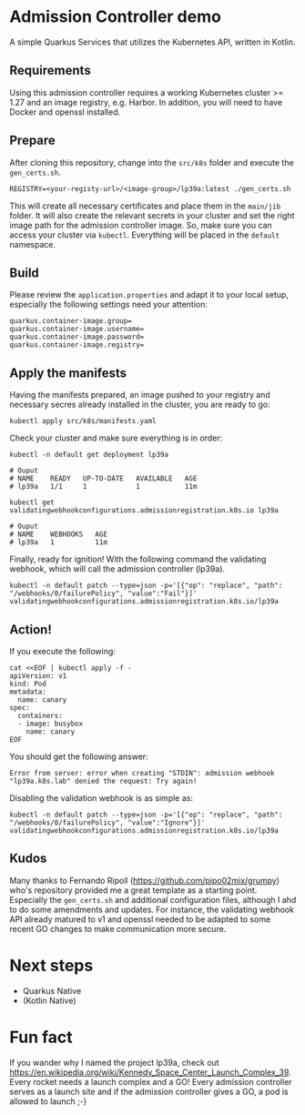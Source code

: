 # Admission Controller demo

A simple Quarkus Services that utilizes the Kubernetes API, written in Kotlin.

## Requirements

Using this admission controller requires a working Kubernetes cluster >= 1.27 and an image registry, e.g. Harbor. In addition, you will need to have Docker and openssl installed.

## Prepare

After cloning this repository, change into the `src/k8s` folder and execute the `gen_certs.sh`. 

    REGISTRY=<your-registy-url>/<image-group>/lp39a:latest ./gen_certs.sh

This will create all necessary certificates and place them in the `main/jib` folder. It will also create the relevant secrets in your cluster and set the right image path for the admission controller image. So, make sure you can access your cluster via `kubectl`. Everything will be placed in the `default` namespace.

## Build

Please review the `application.properties` and adapt it to your local setup, especially the following settings need your attention:

    quarkus.container-image.group=
    quarkus.container-image.username=
    quarkus.container-image.password=
    quarkus.container-image.registry=

## Apply the manifests

Having the manifests prepared, an image pushed to your registry and necessary secres already installed in the cluster, you are ready to go:

    kubectl apply src/k8s/manifests.yaml

Check your cluster and make sure everything is in order:

    kubectl -n default get deployment lp39a

    # Ouput
    # NAME    READY   UP-TO-DATE   AVAILABLE   AGE
    # lp39a   1/1     1            1           11m

    kubectl get validatingwebhookconfigurations.admissionregistration.k8s.io lp39a
    
    # Ouput
    # NAME    WEBHOOKS   AGE
    # lp39a   1          11m

Finally, ready for ignition! With the following command the validating webhook, which will call the admission controller (lp39a).

    kubectl -n default patch --type=json -p='[{"op": "replace", "path": "/webhooks/0/failurePolicy", "value":"Fail"}]' validatingwebhookconfigurations.admissionregistration.k8s.io/lp39a

## Action!

If you execute the following:

    cat <<EOF | kubectl apply -f -
    apiVersion: v1
    kind: Pod
    metadata:
      name: canary
    spec:
      containers:
      - image: busybox
        name: canary
    EOF

You should get the following answer:

    Error from server: error when creating "STDIN": admission webhook "lp39a.k8s.lab" denied the request: Try again!

Disabling the validation webhook is as simple as:

    kubectl -n default patch --type=json -p='[{"op": "replace", "path": "/webhooks/0/failurePolicy", "value":"Ignore"}]' validatingwebhookconfigurations.admissionregistration.k8s.io/lp39a

## Kudos

Many thanks to Fernando Ripoll (https://github.com/pipo02mix/grumpy) who's repository provided me a great template as a starting point. Especially the `gen_certs.sh` and additional configuration files, although I ahd to do some amendments and updates. For instance, the validating webhook API already matured to v1 and openssl needed to be adapted to some recent GO changes to make communication more secure.

# Next steps

- Quarkus Native
- (Kotlin Native)

# Fun fact

If you wander why I named the project lp39a, check out https://en.wikipedia.org/wiki/Kennedy_Space_Center_Launch_Complex_39. Every rocket needs a launch complex and a GO! Every admission controller serves as a launch site and if the admission controller gives a GO, a pod is allowed to launch ;-)
